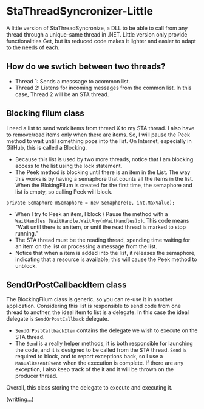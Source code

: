 # StaThreadSyncronizer-Little
 A little version of StaThreadSyncronize,
 a DLL to be able to call from any thread through a unique-same thread in .NET. Little version only provide functionalities Get, but its reduced code makes it lighter and easier to adapt to the needs of each.

## How do we swtich between two threads?
- Thread 1: Sends a messsage to acommon list.
- Thread 2: Listens for incoming messages from the common list. In this case, Thread 2 will be an STA thread.

## Blocking filum class
I need a list to send work items from thread X to my STA thread. I also have to remove/read items only when there are items. So, I will pause the Peek method to wait until something pops into the list. On Internet, especially in GitHub, this is called a Blocking. 

- Because this list is used by two more threads, notice that I am blocking access to the list using the lock statement. 
- The Peek method is blocking until there is an item in the List. The way this works is by having a semaphore that counts all the items in the list. When the BlokingFilum is created for the first time, the semaphore and list is empty, so calling Peek will block. 

`private Semaphore mSemaphore = new Semaphore(0, int.MaxValue);`

- When I try to Peek an item, I block / Pause the method with a `WaitHandles (WaitHandle.WaitAny(mWaitHandles);)`. This code means "Wait until there is an item, or until the read thread is marked to stop running." 
- The STA thread must be the reading thread, spending time waiting for an item on the list or processing a message from the list. 
- Notice that when a item is added into the list, it releases the semaphore, indicating that a resource is available; this will cause the Peek method to unblock. 

## SendOrPostCallbackItem class
The BlockingFilum class is generic, so you can re-use it in another application. Considering this list is responsible to send code from one thread to another, the ideal item to list is a delegate. In this case the ideal delegate is `SendOrPostCallback` delegate.

- `SendOrPostCallbackItem` contains the delegate we wish to execute on the STA thread.
- The `Send` is a really helper methods, it is both responsible for launching the code, and it is designed to be called from the STA thread. `Send` is required to block, and to report exceptions back, so I use a `ManualResentEvent` when the execution is complete. If there are any exception, I also keep track of the it and it will be thrown on the producer thread. 

Overall, this class storing the delegate to execute and executing it. 

(writting...)
